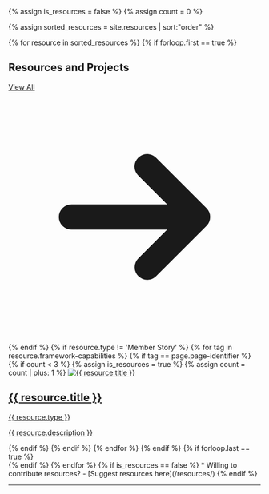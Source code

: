 <!-- Assign variable to help identify if there are no stories -->
{% assign is_resources = false %}
{% assign count = 0 %}
<!-- Make variable with sorted oder -->
{% assign sorted_resources = site.resources | sort:"order" %}
<!-- Loop over all stories -->
{% for resource in sorted_resources %}
{% if forloop.first == true %}
<div class="flex mt-10">
  <div class="flex-grow">
    <h2 class="mt-0">Resources and Projects</h2>
  </div>
  <div>
    <a href="/resources/" class="badge-dgrey inline-flex items-center mr-0"><span>View All</span> <svg xmlns="http://www.w3.org/2000/svg" class="h-4 w-4 ml-px" viewBox="0 0 20 20" fill="currentColor"><path fill-rule="evenodd" d="M10.293 5.293a1 1 0 011.414 0l4 4a1 1 0 010 1.414l-4 4a1 1 0 01-1.414-1.414L12.586 11H5a1 1 0 110-2h7.586l-2.293-2.293a1 1 0 010-1.414z" clip-rule="evenodd" /></svg></a>
  </div>
</div>
<div class="grid grid-cols-2 md:grid-cols-3 gap-8">
{% endif %}
{% if resource.type != 'Member Story' %}
{% for tag in resource.framework-capabilities  %}
{% if tag == page.page-identifier %}
{% if count < 3 %} 
{% assign is_resources = true %}
{% assign count = count | plus: 1 %}
<a class="block text-centre m-0 bg-white border-solid border-gray-200 border rounded-sm shadow-sm hover:border-green-500 cursor-pointer transition duration-200" href="{{ resource.url }}" data-ga-category="links" data-ga-action="internal link clicks" data-ga-label="reource - {{ resource.title }} {{ resource.type }}">
  <img src="/img/search-icons/{{ resource.type }}.png" alt="{{ resource.title }}" />
  <div class="p-4">
    <h2 class="text-base font-medium mt-0 mb-2 leading-tight flex-grow">{{ resource.title }}</h2>
    <p class="text-xs leading-tight m-0 mb-1 uppercase font-semibold">{{ resource.type }}</p>
    <p class="text-sm m-0 md:pr-8">{{ resource.description }}</p>
  </div>
</a>
{% endif %}
{% endif %}
{% endfor %}
{% endif %}
{% if forloop.last == true %}
</div>
{% endif %}
{% endfor %} <!-- End loop of stories -->
<!-- Output if no stories -->
{% if is_resources == false %}
* Willing to contribute resources? - [Suggest resources here](/resources/)
{% endif %}

<hr class="basic" />
